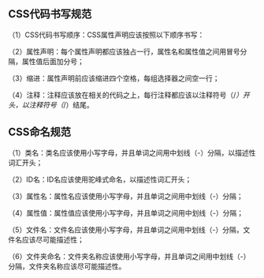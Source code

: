 

## CSS代码书写规范

（1）CSS代码书写顺序：CSS属性声明应该按照以下顺序书写：

（2）属性声明：每个属性声明都应该独占一行，属性名和属性值之间用冒号分隔，属性值后面加分号；

（3）缩进：属性声明前应该缩进四个空格，每组选择器之间空一行；

（4）注释：注释应该放在相关的代码之上，每行注释都应该以注释符号（/*）开头，以注释符号（*/）结尾。

## CSS命名规范

（1）类名：类名应该使用小写字母，并且单词之间用中划线（-）分隔，以描述性词汇开头；

（2）ID名：ID名应该使用驼峰式命名，以描述性词汇开头；

（3）属性名：属性名应该使用小写字母，并且单词之间用中划线（-）分隔；

（4）属性值：属性值应该使用小写字母，并且单词之间用中划线（-）分隔；

（5）文件名：文件名应该使用小写字母，并且单词之间用中划线（-）分隔，文件名应该尽可能描述性；

（6）文件夹命名：文件夹名称应该使用小写字母，并且单词之间用中划线（-）分隔，文件夹名称应该尽可能描述性。